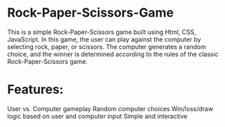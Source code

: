 # Rock-Paper-Scissors-Game
This is a simple Rock-Paper-Scissors game built using Html, CSS, JavaScript. In this game, the user can play against the computer by selecting rock, paper, or scissors. The computer generates a random choice, and the winner is determined according to the rules of the classic Rock-Paper-Scissors game.

# Features:

User vs. Computer gameplay
Random computer choices
Win/loss/draw logic based on user and computer input
Simple and interactive
